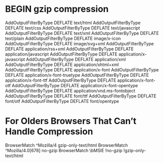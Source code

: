  # BEGIN gzip compression
AddOutputFilterByType DEFLATE text/html
AddOutputFilterByType DEFLATE text/css
AddOutputFilterByType DEFLATE text/javascript
AddOutputFilterByType DEFLATE text/xml
AddOutputFilterByType DEFLATE text/plain
AddOutputFilterByType DEFLATE image/x-icon
AddOutputFilterByType DEFLATE image/svg+xml
AddOutputFilterByType DEFLATE application/rss+xml
AddOutputFilterByType DEFLATE application/javascript
AddOutputFilterByType DEFLATE application/x-javascript
AddOutputFilterByType DEFLATE application/xml
AddOutputFilterByType DEFLATE application/xhtml+xml
AddOutputFilterByType DEFLATE application/x-font
AddOutputFilterByType DEFLATE application/x-font-truetype
AddOutputFilterByType DEFLATE application/x-font-ttf
AddOutputFilterByType DEFLATE application/x-font-otf
AddOutputFilterByType DEFLATE application/x-font-opentype
AddOutputFilterByType DEFLATE application/vnd.ms-fontobject
AddOutputFilterByType DEFLATE font/ttf
AddOutputFilterByType DEFLATE font/otf
AddOutputFilterByType DEFLATE font/opentype

# For Olders Browsers That Can’t Handle Compression
BrowserMatch ^Mozilla/4 gzip-only-text/html
BrowserMatch ^Mozilla/4\.0[678] no-gzip
BrowserMatch \bMSIE !no-gzip !gzip-only-text/html